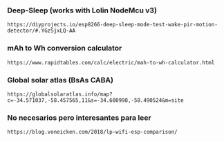 
### Deep-Sleep (works with Lolin NodeMcu v3)
	https://diyprojects.io/esp8266-deep-sleep-mode-test-wake-pir-motion-detector/#.YGzSjxLQ-AA

### mAh to Wh conversion calculator
	https://www.rapidtables.com/calc/electric/mah-to-wh-calculator.html

### Global solar atlas (BsAs CABA)
	https://globalsolaratlas.info/map?c=-34.571037,-58.457565,11&s=-34.600998,-58.490524&m=site





### No necesarios pero interesantes para leer
	https://blog.voneicken.com/2018/lp-wifi-esp-comparison/
	
